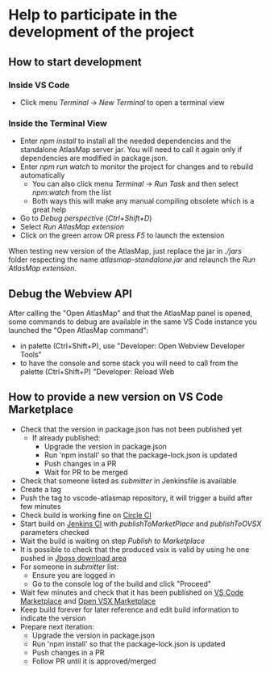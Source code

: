 # Help to participate in the development of the project

## How to start development

### Inside VS Code

* Click menu *Terminal* -> *New Terminal* to open a terminal view

### Inside the Terminal View

* Enter *npm install* to install all the needed dependencies and the standalone AtlasMap server jar. You will need to call it again only if dependencies are modified in package.json.
* Enter *npm run watch* to monitor the project for changes and to rebuild automatically
  * You can also click menu *Terminal* -> *Run Task* and then select *npm:watch* from the list
  * Both ways this will make any manual compiling obsolete which is a great help
* Go to *Debug perspective* (*Ctrl+Shift+D*)
* Select *Run AtlasMap extension*
* Click on the green arrow OR press *F5* to launch the extension

When testing new version of the AtlasMap, just replace the jar in *./jars* folder respecting the name *atlasmap-standalone.jar* and relaunch the *Run AtlasMap extension*.

## Debug the Webview API

After calling the "Open AtlasMap" and that the AtlasMap panel is opened, some commands to debug are available in the same VS Code instance you launched the "Open AtlasMap command":

* in palette (Ctrl+Shift+P), use "Developer: Open Webview Developer Tools"
* to have the console and some stack you will need to call from the palette (Ctrl+Shift+P) "Developer: Reload Web

## How to provide a new version on VS Code Marketplace

* Check that the version in package.json has not been published yet
    * If already published:
        * Upgrade the version in package.json
        * Run 'npm install' so that the package-lock.json is updated
        * Push changes in a PR
        * Wait for PR to be merged
* Check that someone listed as _submitter_ in Jenkinsfile is available
* Create a tag
* Push the tag to vscode-atlasmap repository, it will trigger a build after few minutes
* Check build is working fine on [Circle CI](https://app.circleci.com/pipelines/github/jboss-fuse/vscode-atlasmap)
* Start build on [Jenkins CI](https://studio-jenkins-csb-codeready.apps.ocp4.prod.psi.redhat.com/job/Fuse/job/VSCode/job/vscode-atlasmap-release/) with _publishToMarketPlace_ and _publishToOVSX_ parameters checked
* Wait the build is waiting on step _Publish to Marketplace_
* It is possible to check that the produced vsix is valid by using he one pushed in [Jboss download area](https://download.jboss.org/jbosstools/vscode/stable/vscode-atlasmap/)
* For someone in _submitter_ list:
  * Ensure you are logged in
  * Go to the console log of the build and click "Proceed"
* Wait few minutes and check that it has been published on [VS Code Marketplace](https://marketplace.visualstudio.com/items?itemName=redhat.atlasmap-viewer) and [Open VSX Marketplace](https://open-vsx.org/extension/redhat/atlasmap-viewer)
* Keep build forever for later reference and edit build information to indicate the version
* Prepare next iteration:
    * Upgrade the version in package.json
    * Run 'npm install' so that the package-lock.json is updated
    * Push changes in a PR
    * Follow PR until it is approved/merged
  